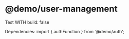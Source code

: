 # @demo/user-management

Test WITH build: false

Dependencies: import { authFunction } from '@demo/auth';

